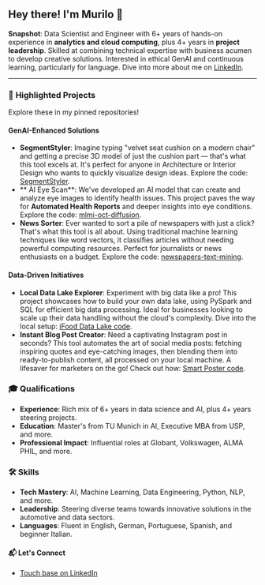 ## Hey there! I'm Murilo  👋

**Snapshot**: Data Scientist and Engineer with 6+ years of hands-on experience in **analytics and cloud computing**, plus 4+ years in **project leadership**. Skilled at combining technical expertise with business acumen to develop creative solutions. Interested in ethical GenAI and continuous learning, particularly for language. Dive into more about me on [LinkedIn](https://www.linkedin.com/in/mbellatini/).

---

### 🚀 **Highlighted Projects**

Explore these in my pinned repositories!

#### GenAI-Enhanced Solutions

- **SegmentStyler**: Imagine typing "velvet seat cushion on a modern chair" and getting a precise 3D model of just the cushion part — that's what this tool excels at. It's perfect for anyone in Architecture or Interior Design who wants to quickly visualize design ideas.  Explore the code: [SegmentStyler](https://github.com/MaximilianWinter/SegmentStyler).
- ** AI Eye Scan**: We've developed an AI model that can create and analyze eye images to identify health issues. This project paves the way for **Automated Health Reports** and deeper insights into eye conditions. Explore the code: [mlmi-oct-diffusion](https://github.com/murilobellatini/mlmi-oct-diffusion).
- **News Sorter**: Ever wanted to sort a pile of newspapers with just a click? That's what this tool is all about. Using traditional machine learning techniques like word vectors, it classifies articles without needing powerful computing resources. Perfect for journalists or news enthusiasts on a budget. Explore the code: [newspapers-text-mining](https://github.com/murilobellatini/newspapers-text-mining).

#### Data-Driven Initiatives

- **Local Data Lake Explorer**: Experiment with big data like a pro! This project showcases how to build your own data lake, using PySpark and SQL for efficient big data processing. Ideal for businesses looking to scale up their data handling without the cloud's complexity. Dive into the local setup: [iFood Data Lake code](https://github.com/murilobellatini/ifood-data-architect-test).
- **Instant Blog Post Creator**: Need a captivating Instagram post in seconds? This tool automates the art of social media posts: fetching inspiring quotes and eye-catching images, then blending them into ready-to-publish content, all processed on your local machine. A lifesaver for marketers on the go! Check out how: [Smart Poster code](https://github.com/murilobellatini/smart-poster).


### 🎓 **Qualifications**

- **Experience**: Rich mix of 6+ years in data science and AI, plus 4+ years steering projects.
- **Education**: Master's from TU Munich in AI, Executive MBA from USP, and more.
- **Professional Impact**: Influential roles at Globant, Volkswagen, ALMA PHIL, and more.

### 🛠 **Skills**

- **Tech Mastery**: AI, Machine Learning, Data Engineering, Python, NLP, and more.
- **Leadership**: Steering diverse teams towards innovative solutions in the automotive and data sectors.
- **Languages**: Fluent in English, German, Portuguese, Spanish, and beginner Italian.

#### 📬 **Let's Connect**

- [Touch base on LinkedIn](https://www.linkedin.com/in/mbellatini/)
